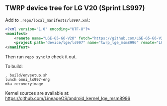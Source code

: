 ## TWRP device tree for LG V20 (Sprint LS997)

Add to `.repo/local_manifests/ls997.xml`:

```xml
<?xml version="1.0" encoding="UTF-8"?>
<manifest>
	<remote name="LGE-G5-G6-V20" fetch="https://github.com/LGE-G5-G6-V20"/>
	<project path="device/lge/ls997" name="twrp_lge_msm8996" remote="LGE-G5-G6-V20" revision="v20/ls997" />
</manifest>
```

Then run `repo sync` to check it out.

To build:

```
. build/envsetup.sh
lunch omni_ls997-eng
mka recoveryimage
```

Kernel sources are available at: https://github.com/LineageOS/android_kernel_lge_msm8996
